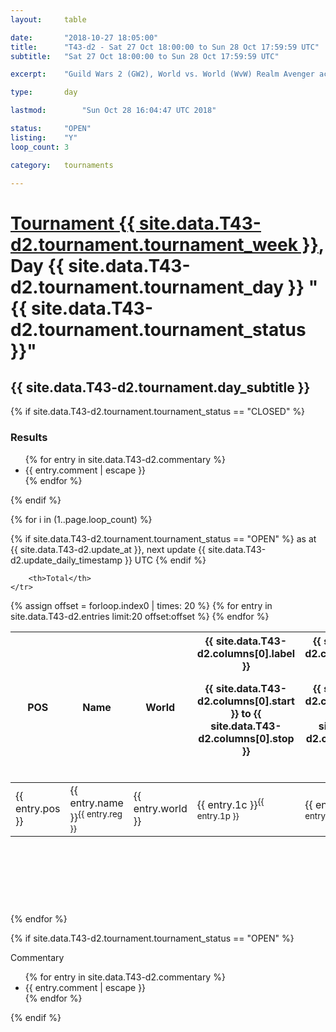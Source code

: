 ```yaml
---
layout: 	table

date: 		"2018-10-27 18:05:00"
title: 		"T43-d2 - Sat 27 Oct 18:00:00 to Sun 28 Oct 17:59:59 UTC"
subtitle: 	"Sat 27 Oct 18:00:00 to Sun 28 Oct 17:59:59 UTC"

excerpt:    "Guild Wars 2 (GW2), World vs. World (WvW) Realm Avenger achivement Tournament. \"Every Kill Counts\""

type:       day

lastmod: 		"Sun Oct 28 16:04:47 UTC 2018"

status:     "OPEN"
listing:    "Y"
loop_count: 3

category: 	tournaments

---
```

<div class="table_header">
    <h1><a href="{{ site.data.T43-d2.tournament.week_url }}">Tournament {{ site.data.T43-d2.tournament.tournament_week }}</a>, Day {{ site.data.T43-d2.tournament.tournament_day }} "{{ site.data.T43-d2.tournament.tournament_status }}"</h1>
    <h2>{{ site.data.T43-d2.tournament.day_subtitle }}</h2> 
</div>

{% if site.data.T43-d2.tournament.tournament_status == "CLOSED" %} 
<div class="commentary">
  <h3>Results</h3>
  <ul>
    {% for entry in site.data.T43-d2.commentary %}
    <li class="commentary_list">{{ entry.comment | escape }}</li>
    {% endfor %}
  </ul>
</div>
{% endif %}


{% for i in (1..page.loop_count) %}

{% if site.data.T43-d2.tournament.tournament_status == "OPEN" %} 
<span class="table_nextupdate">as at {{ site.data.T43-d2.update_at }}, next update {{ site.data.T43-d2.update_daily_timestamp }} UTC</span> 
{% endif %}

<table class="day_table">
  <colgroup>
    <col style="width:18px">
    <col style="width:55px">
    <col style="width:55px">
    <col style="width:12px">
    <col style="width:12px">
    <col style="width:12px">
    <col style="width:12px">
    <col style="width:12px">
    <col style="width:12px">
    <col style="width:12px">
    <col style="width:12px">
    <col style="width:12px">
    <col style="width:12px">
    <col style="width:12px">
    <col style="width:12px">
    <col style="width:12px">
    <col style="width:12px">
    <col style="width:12px">
    <col style="width:12px">
    <col style="width:12px">
    <col style="width:12px">
    <col style="width:12px">
    <col style="width:12px">
    <col style="width:12px">
    <col style="width:12px">
    <col style="width:12px">
    <col style="width:12px">
    <col style="width:18px">
  </colgroup>  
  <thead>
    <tr>
        <th>POS</th>
        <th class="AlignLeft">Name</th>
        <th class="AlignLeft">World</th>

<th><div class="label">{{ site.data.T43-d2.columns[0].label }}<p class="onhover">{{ site.data.T43-d2.columns[0].start }} to {{ site.data.T43-d2.columns[0].stop }}</p></div>​</th>
<th><div class="label">{{ site.data.T43-d2.columns[1].label }}<p class="onhover">{{ site.data.T43-d2.columns[1].start }} to {{ site.data.T43-d2.columns[1].stop }}</p></div>​</th>
<th><div class="label">{{ site.data.T43-d2.columns[2].label }}<p class="onhover">{{ site.data.T43-d2.columns[2].start }} to {{ site.data.T43-d2.columns[2].stop }}</p></div>​</th>
<th><div class="label">{{ site.data.T43-d2.columns[3].label }}<p class="onhover">{{ site.data.T43-d2.columns[3].start }} to {{ site.data.T43-d2.columns[3].stop }}</p></div>​</th>
<th><div class="label">{{ site.data.T43-d2.columns[4].label }}<p class="onhover">{{ site.data.T43-d2.columns[4].start }} to {{ site.data.T43-d2.columns[4].stop }}</p></div>​</th>
<th><div class="label">{{ site.data.T43-d2.columns[5].label }}<p class="onhover">{{ site.data.T43-d2.columns[5].start }} to {{ site.data.T43-d2.columns[5].stop }}</p></div>​</th>
<th><div class="label">{{ site.data.T43-d2.columns[6].label }}<p class="onhover">{{ site.data.T43-d2.columns[6].start }} to {{ site.data.T43-d2.columns[6].stop }}</p></div>​</th>
<th><div class="label">{{ site.data.T43-d2.columns[7].label }}<p class="onhover">{{ site.data.T43-d2.columns[7].start }} to {{ site.data.T43-d2.columns[7].stop }}</p></div>​</th>
<th><div class="label">{{ site.data.T43-d2.columns[8].label }}<p class="onhover">{{ site.data.T43-d2.columns[8].start }} to {{ site.data.T43-d2.columns[8].stop }}</p></div>​</th>
<th><div class="label">{{ site.data.T43-d2.columns[9].label }}<p class="onhover">{{ site.data.T43-d2.columns[9].start }} to {{ site.data.T43-d2.columns[9].stop }}</p></div>​</th>
<th><div class="label">{{ site.data.T43-d2.columns[10].label }}<p class="onhover">{{ site.data.T43-d2.columns[10].start }} to {{ site.data.T43-d2.columns[10].stop }}</p></div>​</th>

<th><div class="label">{{ site.data.T43-d2.columns[11].label }}<p class="onhover">{{ site.data.T43-d2.columns[11].start }} to {{ site.data.T43-d2.columns[11].stop }}</p></div>​</th>
<th><div class="label">{{ site.data.T43-d2.columns[12].label }}<p class="onhover">{{ site.data.T43-d2.columns[12].start }} to {{ site.data.T43-d2.columns[12].stop }}</p></div>​</th>
<th><div class="label">{{ site.data.T43-d2.columns[13].label }}<p class="onhover">{{ site.data.T43-d2.columns[13].start }} to {{ site.data.T43-d2.columns[13].stop }}</p></div>​</th>
<th><div class="label">{{ site.data.T43-d2.columns[14].label }}<p class="onhover">{{ site.data.T43-d2.columns[14].start }} to {{ site.data.T43-d2.columns[14].stop }}</p></div>​</th>
<th><div class="label">{{ site.data.T43-d2.columns[15].label }}<p class="onhover">{{ site.data.T43-d2.columns[15].start }} to {{ site.data.T43-d2.columns[15].stop }}</p></div>​</th>
<th><div class="label">{{ site.data.T43-d2.columns[16].label }}<p class="onhover">{{ site.data.T43-d2.columns[16].start }} to {{ site.data.T43-d2.columns[16].stop }}</p></div>​</th>
<th><div class="label">{{ site.data.T43-d2.columns[17].label }}<p class="onhover">{{ site.data.T43-d2.columns[17].start }} to {{ site.data.T43-d2.columns[17].stop }}</p></div>​</th>
<th><div class="label">{{ site.data.T43-d2.columns[18].label }}<p class="onhover">{{ site.data.T43-d2.columns[18].start }} to {{ site.data.T43-d2.columns[18].stop }}</p></div>​</th>
<th><div class="label">{{ site.data.T43-d2.columns[19].label }}<p class="onhover">{{ site.data.T43-d2.columns[19].start }} to {{ site.data.T43-d2.columns[19].stop }}</p></div>​</th>
<th><div class="label">{{ site.data.T43-d2.columns[20].label }}<p class="onhover">{{ site.data.T43-d2.columns[20].start }} to {{ site.data.T43-d2.columns[20].stop }}</p></div>​</th>

<th><div class="label">{{ site.data.T43-d2.columns[21].label }}<p class="onhover">{{ site.data.T43-d2.columns[21].start }} to {{ site.data.T43-d2.columns[21].stop }}</p></div>​</th>
<th><div class="label">{{ site.data.T43-d2.columns[22].label }}<p class="onhover">{{ site.data.T43-d2.columns[22].start }} to {{ site.data.T43-d2.columns[22].stop }}</p></div>​</th>
<th><div class="label">{{ site.data.T43-d2.columns[23].label }}<p class="onhover">{{ site.data.T43-d2.columns[23].start }} to {{ site.data.T43-d2.columns[23].stop }}</p></div>​</th>

        <th>Total</th>
    </tr>
  </thead>
  {% assign offset = forloop.index0 | times: 20 %}
<tbody>
{% for entry in site.data.T43-d2.entries limit:20 offset:offset %}
  <tr>
    <td class="pl{{ entry.pos }}">{{ entry.pos }}</td>
    <td class="AlignLeft">{{ entry.name }}<sup>{{ entry.reg }}</sup></td>
    <td class="AlignLeft">{{ entry.world }}</td>
    <td class="pl{{ entry.1p }}">{{ entry.1c }}<sup>{{ entry.1p }}</sup></td>
    <td class="pl{{ entry.2p }}">{{ entry.2c }}<sup>{{ entry.2p }}</sup></td>
    <td class="pl{{ entry.3p }}">{{ entry.3c }}<sup>{{ entry.3p }}</sup></td>
    <td class="pl{{ entry.4p }}">{{ entry.4c }}<sup>{{ entry.4p }}</sup></td>
    <td class="pl{{ entry.5p }}">{{ entry.5c }}<sup>{{ entry.5p }}</sup></td>
    <td class="pl{{ entry.6p }}">{{ entry.6c }}<sup>{{ entry.6p }}</sup></td>
    <td class="pl{{ entry.7p }}">{{ entry.7c }}<sup>{{ entry.7p }}</sup></td>
    <td class="pl{{ entry.8p }}">{{ entry.8c }}<sup>{{ entry.8p }}</sup></td>
    <td class="pl{{ entry.9p }}">{{ entry.9c }}<sup>{{ entry.9p }}</sup></td>
    <td class="pl{{ entry.10p }}">{{ entry.10c }}<sup>{{ entry.10p }}</sup></td>
    <td class="pl{{ entry.11p }}">{{ entry.11c }}<sup>{{ entry.11p }}</sup></td>
    <td class="pl{{ entry.12p }}">{{ entry.12c }}<sup>{{ entry.12p }}</sup></td>
    <td class="pl{{ entry.13p }}">{{ entry.13c }}<sup>{{ entry.13p }}</sup></td>
    <td class="pl{{ entry.14p }}">{{ entry.14c }}<sup>{{ entry.14p }}</sup></td>
    <td class="pl{{ entry.15p }}">{{ entry.15c }}<sup>{{ entry.15p }}</sup></td>
    <td class="pl{{ entry.16p }}">{{ entry.16c }}<sup>{{ entry.16p }}</sup></td>
    <td class="pl{{ entry.17p }}">{{ entry.17c }}<sup>{{ entry.17p }}</sup></td>
    <td class="pl{{ entry.18p }}">{{ entry.18c }}<sup>{{ entry.18p }}</sup></td>
    <td class="pl{{ entry.19p }}">{{ entry.19c }}<sup>{{ entry.19p }}</sup></td>
    <td class="pl{{ entry.20p }}">{{ entry.20c }}<sup>{{ entry.20p }}</sup></td>
    <td class="pl{{ entry.21p }}">{{ entry.21c }}<sup>{{ entry.21p }}</sup></td>
    <td class="pl{{ entry.22p }}">{{ entry.22c }}<sup>{{ entry.22p }}</sup></td>
    <td class="pl{{ entry.23p }}">{{ entry.23c }}<sup>{{ entry.23p }}</sup></td>
    <td class="pl{{ entry.24p }}">{{ entry.24c }}<sup>{{ entry.24p }}</sup></td>
    <td>{{ entry.total }}</td>
  </tr>
{% endfor %}  
</tbody>
</table>
<div class="leaderboard">
  <script async src="//pagead2.googlesyndication.com/pagead/js/adsbygoogle.js"></script>
  <!-- 728x90 -->
  <ins class="adsbygoogle"
       style="display:inline-block;width:728px;height:90px"
       data-ad-client="ca-pub-3274917281288240"
       data-ad-slot="3870538733"></ins>
  <script>
  (adsbygoogle = window.adsbygoogle || []).push({});
  </script>    
</div>
<br />
{% endfor %}

{% if site.data.T43-d2.tournament.tournament_status == "OPEN" %} 
<div class="commentary">
  <span class="commentary_title">Commentary</span>
  <ul>
    {% for entry in site.data.T43-d2.commentary %}
    <li class="commentary_list">{{ entry.comment | escape }}</li>
    {% endfor %}
  </ul>
</div>
{% endif %}


